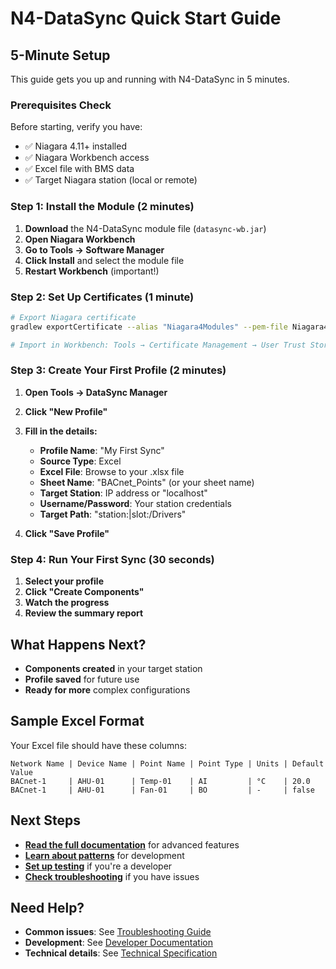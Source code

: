 # N4-DataSync Quick Start Guide

## 5-Minute Setup

This guide gets you up and running with N4-DataSync in 5 minutes.

### Prerequisites Check

Before starting, verify you have:
- ✅ Niagara 4.11+ installed
- ✅ Niagara Workbench access
- ✅ Excel file with BMS data
- ✅ Target Niagara station (local or remote)

### Step 1: Install the Module (2 minutes)

1. **Download** the N4-DataSync module file (`datasync-wb.jar`)
2. **Open Niagara Workbench**
3. **Go to Tools → Software Manager**
4. **Click Install** and select the module file
5. **Restart Workbench** (important!)

### Step 2: Set Up Certificates (1 minute)

```bash
# Export Niagara certificate
gradlew exportCertificate --alias "Niagara4Modules" --pem-file Niagara4Modules.pem

# Import in Workbench: Tools → Certificate Management → User Trust Store
```

### Step 3: Create Your First Profile (2 minutes)

1. **Open Tools → DataSync Manager**
2. **Click "New Profile"**
3. **Fill in the details:**
   - **Profile Name**: "My First Sync"
   - **Source Type**: Excel
   - **Excel File**: Browse to your .xlsx file
   - **Sheet Name**: "BACnet_Points" (or your sheet name)
   - **Target Station**: IP address or "localhost"
   - **Username/Password**: Your station credentials
   - **Target Path**: "station:|slot:/Drivers"

4. **Click "Save Profile"**

### Step 4: Run Your First Sync (30 seconds)

1. **Select your profile**
2. **Click "Create Components"**
3. **Watch the progress**
4. **Review the summary report**

## What Happens Next?

- **Components created** in your target station
- **Profile saved** for future use
- **Ready for more** complex configurations

## Sample Excel Format

Your Excel file should have these columns:
```
Network Name | Device Name | Point Name | Point Type | Units | Default Value
BACnet-1     | AHU-01      | Temp-01    | AI         | °C    | 20.0
BACnet-1     | AHU-01      | Fan-01     | BO         | -     | false
```

## Next Steps

- **[Read the full documentation](../README.md)** for advanced features
- **[Learn about patterns](NiagaraPatterns.md)** for development
- **[Set up testing](TESTING.md)** if you're a developer
- **[Check troubleshooting](TROUBLESHOOTING.md)** if you have issues

## Need Help?

- **Common issues**: See [Troubleshooting Guide](TROUBLESHOOTING.md)
- **Development**: See [Developer Documentation](README.md)
- **Technical details**: See [Technical Specification](../N4-DataSync%20Full%20Feature%20Specification%20&%20Roadmap.md)
